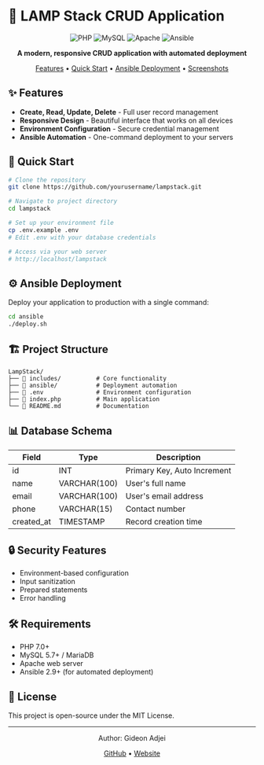 # 🚀 LAMP Stack CRUD Application

<div align="center">
  
![PHP](https://img.shields.io/badge/PHP-777BB4?style=for-the-badge&logo=php&logoColor=white)
![MySQL](https://img.shields.io/badge/MySQL-4479A1?style=for-the-badge&logo=mysql&logoColor=white)
![Apache](https://img.shields.io/badge/Apache-D22128?style=for-the-badge&logo=apache&logoColor=white)
![Ansible](https://img.shields.io/badge/Ansible-EE0000?style=for-the-badge&logo=ansible&logoColor=white)

**A modern, responsive CRUD application with automated deployment**

[Features](#✨-features) • [Quick Start](#🚀-quick-start) • [Ansible Deployment](#⚙️-ansible-deployment) • [Screenshots](#📸-screenshots)

</div>

## ✨ Features

- **Create, Read, Update, Delete** - Full user record management
- **Responsive Design** - Beautiful interface that works on all devices
- **Environment Configuration** - Secure credential management
- **Ansible Automation** - One-command deployment to your servers

## 🚀 Quick Start

```bash
# Clone the repository
git clone https://github.com/yourusername/lampstack.git

# Navigate to project directory
cd lampstack

# Set up your environment file
cp .env.example .env
# Edit .env with your database credentials

# Access via your web server
# http://localhost/lampstack
```

## ⚙️ Ansible Deployment

Deploy your application to production with a single command:

```bash
cd ansible
./deploy.sh
```

## 🏗️ Project Structure

```
LampStack/
├── 📁 includes/          # Core functionality
├── 📁 ansible/           # Deployment automation
├── 📄 .env               # Environment configuration
├── 📄 index.php          # Main application
└── 📄 README.md          # Documentation
```

## 📊 Database Schema

| Field | Type | Description |
|-------|------|-------------|
| id | INT | Primary Key, Auto Increment |
| name | VARCHAR(100) | User's full name |
| email | VARCHAR(100) | User's email address |
| phone | VARCHAR(15) | Contact number |
| created_at | TIMESTAMP | Record creation time |

## 🔒 Security Features

- Environment-based configuration
- Input sanitization
- Prepared statements
- Error handling

## 🛠️ Requirements

- PHP 7.0+
- MySQL 5.7+ / MariaDB
- Apache web server
- Ansible 2.9+ (for automated deployment)

## 📝 License

This project is open-source under the MIT License.

---

<div align="center">
  <p>Author: Gideon Adjei</p>
  <p>
    <a href="https://github.com/OnTrak">GitHub</a> •
    <a href="http://3.250.233.89/">Website</a>
  </p>
</div>